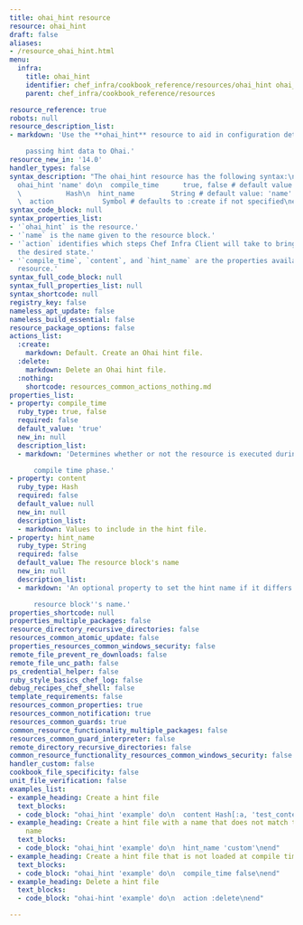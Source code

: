 ```yaml
---
title: ohai_hint resource
resource: ohai_hint
draft: false
aliases:
- /resource_ohai_hint.html
menu:
  infra:
    title: ohai_hint
    identifier: chef_infra/cookbook_reference/resources/ohai_hint ohai_hint
    parent: chef_infra/cookbook_reference/resources

resource_reference: true
robots: null
resource_description_list:
- markdown: 'Use the **ohai_hint** resource to aid in configuration detection by

    passing hint data to Ohai.'
resource_new_in: '14.0'
handler_types: false
syntax_description: "The ohai_hint resource has the following syntax:\n\n``` ruby\n\
  ohai_hint 'name' do\n  compile_time      true, false # default value: true\n  content\
  \           Hash\n  hint_name         String # default value: 'name' unless specified\n\
  \  action            Symbol # defaults to :create if not specified\nend\n```"
syntax_code_block: null
syntax_properties_list:
- '`ohai_hint` is the resource.'
- '`name` is the name given to the resource block.'
- '`action` identifies which steps Chef Infra Client will take to bring the node into
  the desired state.'
- '`compile_time`, `content`, and `hint_name` are the properties available to this
  resource.'
syntax_full_code_block: null
syntax_full_properties_list: null
syntax_shortcode: null
registry_key: false
nameless_apt_update: false
nameless_build_essential: false
resource_package_options: false
actions_list:
  :create:
    markdown: Default. Create an Ohai hint file.
  :delete:
    markdown: Delete an Ohai hint file.
  :nothing:
    shortcode: resources_common_actions_nothing.md
properties_list:
- property: compile_time
  ruby_type: true, false
  required: false
  default_value: 'true'
  new_in: null
  description_list:
  - markdown: 'Determines whether or not the resource is executed during the

      compile time phase.'
- property: content
  ruby_type: Hash
  required: false
  default_value: null
  new_in: null
  description_list:
  - markdown: Values to include in the hint file.
- property: hint_name
  ruby_type: String
  required: false
  default_value: The resource block's name
  new_in: null
  description_list:
  - markdown: 'An optional property to set the hint name if it differs from the

      resource block''s name.'
properties_shortcode: null
properties_multiple_packages: false
resource_directory_recursive_directories: false
resources_common_atomic_update: false
properties_resources_common_windows_security: false
remote_file_prevent_re_downloads: false
remote_file_unc_path: false
ps_credential_helper: false
ruby_style_basics_chef_log: false
debug_recipes_chef_shell: false
template_requirements: false
resources_common_properties: true
resources_common_notification: true
resources_common_guards: true
common_resource_functionality_multiple_packages: false
resources_common_guard_interpreter: false
remote_directory_recursive_directories: false
common_resource_functionality_resources_common_windows_security: false
handler_custom: false
cookbook_file_specificity: false
unit_file_verification: false
examples_list:
- example_heading: Create a hint file
  text_blocks:
  - code_block: "ohai_hint 'example' do\n  content Hash[:a, 'test_content']\nend"
- example_heading: Create a hint file with a name that does not match the resource
    name
  text_blocks:
  - code_block: "ohai_hint 'example' do\n  hint_name 'custom'\nend"
- example_heading: Create a hint file that is not loaded at compile time
  text_blocks:
  - code_block: "ohai_hint 'example' do\n  compile_time false\nend"
- example_heading: Delete a hint file
  text_blocks:
  - code_block: "ohai-hint 'example' do\n  action :delete\nend"

---
```

